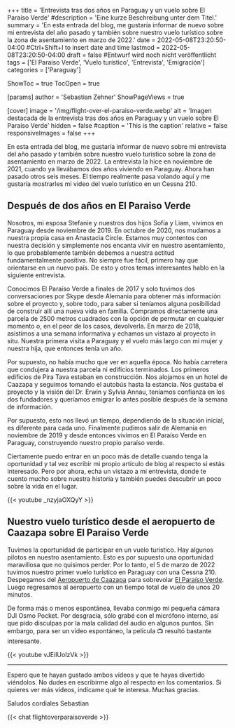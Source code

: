 +++
title = 'Entrevista tras dos años en Paraguay y un vuelo sobre El Paraíso Verde'
#description = 'Eine kurze Beschreibung unter dem Titel.'
summary = 'En esta entrada del blog, me gustaría informar de nuevo sobre mi entrevista del año pasado y también sobre nuestro vuelo turístico sobre la zona de asentamiento en marzo de 2022.'
date = 2022-05-08T23:20:50-04:00 #Ctrl+Shift+I to insert date and time
lastmod = 2022-05-08T23:20:50-04:00
draft = false #Entwurf wird noch nicht veröffentlicht
tags = ['El Paraiso Verde', 'Vuelo turístico', 'Entrevista', 'Emigración']
categories = ['Paraguay']

ShowToc = true
TocOpen = true

[params]
    author = 'Sebastian Zehner'
    ShowPageViews = true

[cover]
    image = '/img/flight-over-el-paraiso-verde.webp'
    alt = 'Imagen destacada de la entrevista tras dos años en Paraguay y un vuelo sobre El Paraíso Verde'
    hidden = false
    #caption = 'This is the caption'
    relative = false
    responsiveImages = false
+++

En esta entrada del blog, me gustaría informar de nuevo sobre mi entrevista del año pasado y también sobre nuestro vuelo turístico sobre la zona de asentamiento en marzo de 2022. La entrevista la hice en noviembre de 2021, cuando ya llevábamos dos años viviendo en Paraguay. Ahora han pasado otros seis meses. El tiempo realmente pasa volando aquí y me gustaría mostrarles mi video del vuelo turístico en un Cessna 210.

## Después de dos años en El Paraiso Verde

Nosotros, mi esposa Stefanie y nuestros dos hijos Sofía y Liam, vivimos en Paraguay desde noviembre de 2019. En octubre de 2020, nos mudamos a nuestra propia casa en Anastacia Circle. Estamos muy contentos con nuestra decisión y simplemente nos encanta vivir en nuestro asentamiento, lo que probablemente también debemos a nuestra actitud fundamentalmente positiva. No siempre fue fácil, primero hay que orientarse en un nuevo país. De esto y otros temas interesantes hablo en la siguiente entrevista.

Conocimos El Paraíso Verde a finales de 2017 y solo tuvimos dos conversaciones por Skype desde Alemania para obtener más información sobre el proyecto y, sobre todo, para saber si teníamos alguna posibilidad de construir allí una nueva vida en familia. Compramos directamente una parcela de 2500 metros cuadrados con la opción de permutar en cualquier momento o, en el peor de los casos, devolverla. En marzo de 2018, asistimos a una semana informativa y echamos un vistazo al proyecto in situ. Nuestra primera visita a Paraguay y el vuelo más largo con mi mujer y nuestra hija, que entonces tenía un año.

Por supuesto, no había mucho que ver en aquella época. No había carretera que condujera a nuestra parcela ni edificios terminados. Los primeros edificios de Pira Tava estaban en construcción. Nos alojamos en un hotel de Caazapa y seguimos tomando el autobús hasta la estancia. Nos gustaba el proyecto y la visión del Dr. Erwin y Sylvia Annau, teníamos confianza en los dos fundadores y queríamos emigrar lo antes posible después de la semana de información.

Por supuesto, esto nos llevó un tiempo, dependiendo de la situación inicial, es diferente para cada uno. Finalmente pudimos salir de Alemania en noviembre de 2019 y desde entonces vivimos en El Paraíso Verde en Paraguay, construyendo nuestro propio paraíso verde.

Ciertamente puedo entrar en un poco más de detalle cuando tenga la oportunidad y tal vez escribir mi propio artículo de blog al respecto si estás interesado. Pero por ahora, echa un vistazo a mi entrevista, donde te cuento mucho sobre nuestra historia y también puedes descubrir un poco sobre la vida en el lugar.

{{< youtube _nzyjaOXQyY >}}

## Nuestro vuelo turístico desde el aeropuerto de Caazapa sobre El Paraiso Verde

Tuvimos la oportunidad de participar en un vuelo turístico. Hay algunos pilotos en nuestro asentamiento. Esto es por supuesto una oportunidad maravillosa que no quisimos perder. Por lo tanto, el 5 de marzo de 2022 tuvimos nuestro primer vuelo turístico en Paraguay con una Cessna 210. Despegamos del [Aeropuerto de Caazapa](https://goo.gl/maps/JPCsb7HAPFjZK3xf7) para sobrevolar [El Paraíso Verde](https://goo.gl/maps/9bLU4g9wGhMTBv5y8). Luego regresamos al aeropuerto con un tiempo total de vuelo de unos 20 minutos.

De forma más o menos espontánea, llevaba conmigo mi pequeña cámara DJI Osmo Pocket. Por desgracia, sólo grabé con el micrófono interno, así que pido disculpas por la mala calidad del audio en algunos puntos. Sin embargo, para ser un vídeo espontáneo, la película :tv: resultó bastante interesante.

{{< youtube vJEiIUoIzVk >}}

---

Espero que te hayan gustado ambos vídeos y que te hayas divertido viéndolos. No dudes en escribirme algo al respecto en los comentarios. Si quieres ver más vídeos, indícame qué te interesa. Muchas gracias.

Saludos cordiales
Sebastian

{{< chat flightoverparaisoverde >}}

